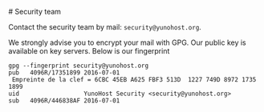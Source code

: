 # Security team

Contact the security team by mail: `security@yunohost.org`.

We strongly advise you to encrypt your mail with GPG. Our public key is available on key servers. Below is our fingerprint

```
gpg --fingerprint security@yunohost.org
pub   4096R/17351899 2016-07-01
 Empreinte de la clef = 6CBC 45EB A625 FBF3 513D  1227 749D 8972 1735 1899
uid                  YunoHost Security <security@yunohost.org>
sub   4096R/446838AF 2016-07-01
```